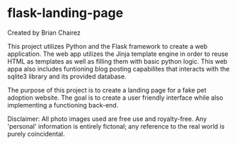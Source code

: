 # flask-landing-page

Created by Brian Chairez

This project utilizes Python and the Flask framework to create a web application. 
The web app utilizes the Jinja template engine in order to reuse HTML as templates as well as filling them with basic python logic. 
This web appa also includes funtioning blog posting capabilites that interacts with the sqlite3 library and its provided database. 

The purpose of this project is to create a landing page for a fake pet adoption website. 
The goal is to create a user friendly interface while also implementing a functioning back-end. 

Disclaimer: All photo images used are free use and royalty-free. Any 'personal' information is entirely fictonal; any reference to the real world is purely coincidental.
